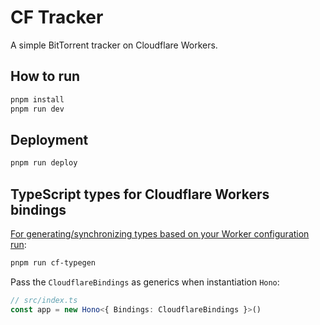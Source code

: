 # CF Tracker
A simple BitTorrent tracker on Cloudflare Workers.

## How to run
```bash
pnpm install
pnpm run dev
```

## Deployment
```bash
pnpm run deploy
```

## TypeScript types for Cloudflare Workers bindings
[For generating/synchronizing types based on your Worker configuration run](https://developers.cloudflare.com/workers/wrangler/commands/#types):

```bash
pnpm run cf-typegen
```

Pass the `CloudflareBindings` as generics when instantiation `Hono`:

```ts
// src/index.ts
const app = new Hono<{ Bindings: CloudflareBindings }>()
```
